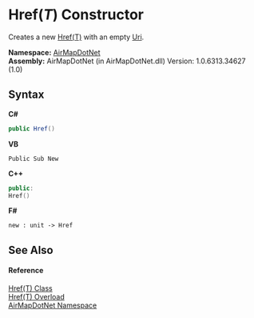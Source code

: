 # Href(*T*) Constructor 
 

Creates a new <a href="T_AirMapDotNet_Href_1">Href(T)</a> with an empty <a href="P_AirMapDotNet_Href_1_Uri">Uri</a>.

**Namespace:**&nbsp;<a href="N_AirMapDotNet">AirMapDotNet</a><br />**Assembly:**&nbsp;AirMapDotNet (in AirMapDotNet.dll) Version: 1.0.6313.34627 (1.0)

## Syntax

**C#**<br />
``` C#
public Href()
```

**VB**<br />
``` VB
Public Sub New
```

**C++**<br />
``` C++
public:
Href()
```

**F#**<br />
``` F#
new : unit -> Href
```


## See Also


#### Reference
<a href="T_AirMapDotNet_Href_1">Href(T) Class</a><br /><a href="Overload_AirMapDotNet_Href_1__ctor">Href(T) Overload</a><br /><a href="N_AirMapDotNet">AirMapDotNet Namespace</a><br />